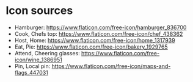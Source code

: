 # Icon sources
* Hamburger: https://www.flaticon.com/free-icon/hamburger_836700
* Cook, Chefs top: https://www.flaticon.com/free-icon/chef_438362
* Host, Home: https://www.flaticon.com/free-icon/home_1317939
* Eat, Pie: https://www.flaticon.com/free-icon/bakery_1929765
* Attend, Cheering glasses: https://www.flaticon.com/free-icon/wine_1386951
* Pin, Local pin: https://www.flaticon.com/free-icon/maps-and-flags_447031
